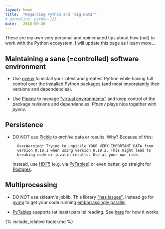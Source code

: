 ```yaml
---
layout: home
title:  "Regarding Python and 'Big Data'"
# permalink: python-123
date:   2018-09-26
---
```




<!-- ## General tips about using Python: -->

These are my own very personal and opinionated tips about how (not) to
work with the Python ecosystem.  I will update this page as I learn
more...

## Maintaining a sane (=controlled) software environment

* Use [pyenv](https://github.com/pyenv/pyenv) to install your latest
  and greatest Python while having full control over the installed
  Python packages (and most imporatantly their versions and
  dependencies).

* Use [Pipenv](https://pipenv.readthedocs.io/en/latest/) to manage
  ["virtual environments"][venv] and keep control of the package
  revisions and dependencies.  _Pipenv_ plays nice together with _pyenv_.
  

## Persistence

* DO NOT use [Pickle][pickle] to _archive_ data or results.  Why?
  Because of this:

		UserWarning: Trying to unpickle YOUR VERY IMPORTANT DATA from
		version 0.19.1 when using version 0.19.2. This might lead to
		breaking code or invalid results. Use at your own risk.

	Instead, use [HDF5][hdf5] (e.g. via [PyTables][pytables]) or even
    better, go straight for [Postgres][postgres].


## Multiprocessing

* DO NOT use sklearn's joblib.  This library ["has
  issues"](joblib-issues).  Instead go for [pymp][pymp] to get your
  code running [embarrassingly parallel][ep].
  
* [PyTables][pytables] supports (at least) parallel reading. See
  [here][pytables-parallel] for how it works.


[ep]: https://en.wikipedia.org/wiki/Embarrassingly_parallel
[hdf5]: https://en.wikipedia.org/wiki/Hierarchical_Data_Format
[pickle]: https://docs.python.org/3/library/pickle.html
[postgres]: https://www.postgresql.org/
[pymp]: https://github.com/classner/pymp
[pytables]: https://www.pytables.org/
[pytables-parallel]: https://www.pytables.org/cookbook/threading.html
[venv]: https://docs.python.org/3/tutorial/venv.html


{% include_relative footer.md %}
